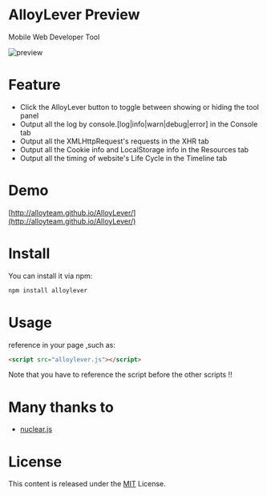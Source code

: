 # AlloyLever Preview

Mobile Web Developer Tool

![preview](http://alloyteam.github.io/AlloyLever/asset/alloylever2.png)

# Feature

* Click the AlloyLever button to toggle between showing or hiding the tool panel
* Output all the log by console.[log|info|warn|debug|error] in the Console tab
* Output all the XMLHttpRequest's requests in the XHR tab
* Output all the Cookie info and LocalStorage info in the Resources tab
* Output all the timing of website's Life Cycle in the Timeline tab

# Demo

[http://alloyteam.github.io/AlloyLever/](http://alloyteam.github.io/AlloyLever/)



# Install

You can install it via npm:

```html
npm install alloylever
```
# Usage 

reference in your page ,such as:

```html
<script src="alloylever.js"></script>
```


Note that you have to reference the script before the other scripts !!

# Many thanks to
* [nuclear.js](https://github.com/AlloyTeam/Nuclear)

# License
This content is released under the [MIT](http://opensource.org/licenses/MIT) License.
